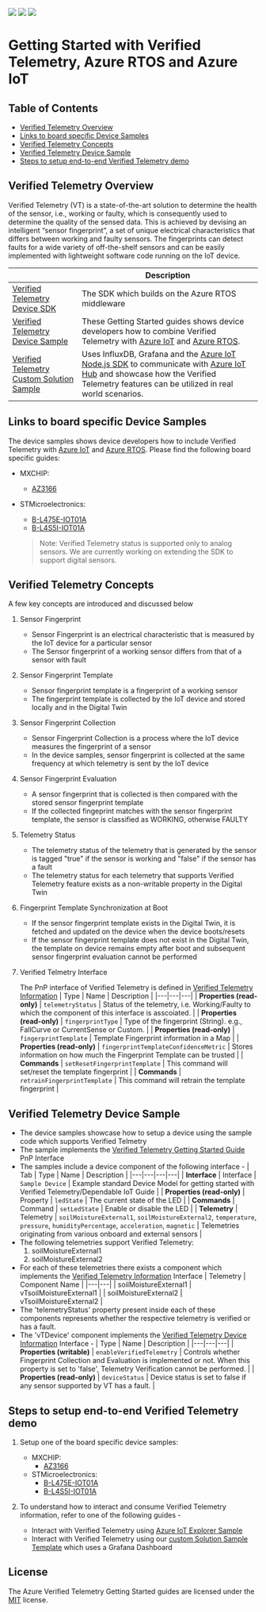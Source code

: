 ![](https://github.com/Azure/Verified-Telemetry-Device-Sample/workflows/Markdown%20links/badge.svg)
![](https://github.com/Azure/Verified-Telemetry-Device-Sample/workflows/AZ3166/badge.svg)
![](https://github.com/Azure/Verified-Telemetry-Device-Sample/workflows/STM32L4_L4+/badge.svg)

# Getting Started with Verified Telemetry, Azure RTOS and Azure IoT
## Table of Contents

* [Verified Telemetry Overview](https://github.com/Azure/Verified-Telemetry-Device-Sample/tree/main#verified-telemetry-overview)
* [Links to board specific Device Samples](https://github.com/Azure/Verified-Telemetry-Device-Sample/tree/main#links-to-board-specific-device-samples)
* [Verified Telemetry Concepts](https://github.com/Azure/Verified-Telemetry-Device-Sample/tree/main#verified-telemetry-concepts)
* [Verified Telemetry Device Sample](https://github.com/Azure/Verified-Telemetry-Device-Sample/tree/main#verified-telemetry-device-sample)
* [Steps to setup end-to-end Verified Telemetry demo](https://github.com/Azure/Verified-Telemetry-Device-Sample/tree/main#steps-to-setup-end-to-end-verified-telemetry-demo)
## Verified Telemetry Overview
Verified Telemetry (VT) is a state-of-the-art solution to determine the health of the sensor, i.e., working or faulty, which is consequently used to determine the quality of the sensed data. This is achieved by devising an intelligent “sensor fingerprint”, a set of unique electrical characteristics that differs between working and faulty sensors. The fingerprints can detect faults for a wide variety of off-the-shelf sensors and can be easily implemented with lightweight software code running on the IoT device. 


| |Description |
|-|-|
|[Verified Telemetry Device SDK](https://github.com/Azure/Verified-Telemetry) |The SDK which builds on the Azure RTOS middleware |
|[Verified Telemetry Device Sample](https://github.com/Azure/Verified-Telemetry-Device-Sample) |These Getting Started guides shows device developers how to combine Verified Telemetry with [Azure IoT](https://azure.microsoft.com/overview/iot/) and [Azure RTOS](https://docs.microsoft.com/azure/rtos/). |
|[Verified Telemetry Custom Solution Sample](https://github.com/Azure/Verified-Telemetry-Solution-Sample) | Uses InfluxDB, Grafana and the [Azure IoT Node.js SDK](https://github.com/Azure/azure-iot-sdk-node) to communicate with [Azure IoT Hub](https://docs.microsoft.com/azure/iot-hub/) and showcase how the Verified Telemetry features can be utilized in real world scenarios.|

## Links to board specific Device Samples

The device samples shows device developers how to include Verified Telemetry with [Azure IoT](https://azure.microsoft.com/overview/iot/) and [Azure RTOS](https://docs.microsoft.com/azure/rtos/). Please find the following board specific guides:

* MXCHIP: 
  * [AZ3166](MXChip/AZ3166)
* STMicroelectronics:
  * [B-L475E-IOT01A](STMicroelectronics/STM32L4_L4+)
  * [B-L4S5I-IOT01A](STMicroelectronics/STM32L4_L4+)

  > Note: Verified Telemetry status is supported only to analog sensors. We are currently working on extending the SDK to support digital sensors. 

## Verified Telemetry Concepts
A few key concepts are introduced and discussed below

1. Sensor Fingerprint

    * Sensor Fingerprint is an electrical characteristic that is measured by the IoT device for a particular sensor
    * The Sensor fingerprint of a working sensor differs from that of a sensor with fault

1. Sensor Fingerprint Template

    * Sensor fingerprint template is a fingerprint of a working sensor
    * The fingerprint template is collected by the IoT device and stored locally and in the Digital Twin

1. Sensor Fingerprint Collection
    * Sensor Fingerprint Collection is a process where the IoT device measures the fingerprint of a sensor
    * In the device samples, sensor fingerprint is collected at the same frequency at which telemetry is sent by the IoT device 

1. Sensor Fingerprint Evaluation
    * A sensor fingerprint that is collected is then compared with the stored sensor fingerprint template
    * If the collected fingeprint matches with the sensor fingerprint template, the sensor is classified as WORKING, otherwise FAULTY

1. Telemetry Status
    * The telemetry status of the telemetry that is generated by the sensor is tagged "true" if the sensor is working and "false" if the sensor has a fault
    * The telemetry status for each telemetry that supports Verified Telemetry feature exists as a non-writable property in the Digital Twin

1. Fingerprint Template Synchronization at Boot
    * If the sensor fingerprint template exists in the Digital Twin, it is fetched and updated on the device when the device boots/resets
    * If the sensor fingerprint template does not exist in the Digital Twin, the template on device remains empty after boot and subsequent sensor fingerprint evaluation cannot be performed

1. Verified Telmetry Interface

    The PnP interface of Verified Telemetry is defined in [Verified Telemetry Information](./core/model/vTInfo.json)
    | Type | Name | Description |
    |---|---|---|
    | **Properties (read-only)** | `telemetryStatus` | Status of the telemetry, i.e. Working/Faulty to which the component of this interface is asscoiated. |
    | **Properties (read-only)** | `fingerprintType` | Type of the fingerprint (String). e.g., FallCurve or CurrentSense or Custom. |
    | **Properties (read-only)** | `fingerprintTemplate` | Template Fingerprint information in a Map |
    | **Properties (read-only)** | `fingerprintTemplateConfidenceMetric` | Stores information on how much the Fingerprint Template can be trusted |
    | **Commands** | `setResetFingerprintTemplate` | This command will set/reset the template fingerprint |
    | **Commands** | `retrainFingerprintTemplate` | This command will retrain the template fingerprint |

## Verified Telemetry Device Sample
* The device samples showcase how to setup a device using the sample code which supports Verified Telmetry
* The sample implements the [Verified Telemetry Getting Started Guide](./core/model/gsg.json) PnP Interface
* The samples include a device component of the following interface - 
    | Tab | Type | Name | Description |
    |---|---|---|---|
    | **Interface** | Interface | `Sample Device` | Example standard Device Model for getting started with Verified Telemetry/Dependable IoT Guide |
    | **Properties (read-only)** | Property | `ledState` | The current state of the LED |
    | **Commands** | Command | `setLedState` | Enable or disable the LED |
    | **Telemetry** | Telemetry | `soilMoistureExternal1`, `soilMoistureExternal2`, `temperature`, `pressure`, `humidityPercentage`, `acceleration`, `magnetic` | Telemetries originating from various onboard and external sensors |
* The following telemetries support Verified Telemetry:
    1. soilMoistureExternal1
    1. soilMoistureExternal2
* For each of these telemetries there exists a component which implements the [Verified Telemetry Information](./core/model/vTInfo.json) Interface
    | Telemetry | Component Name | 
    |---|---|
    | soilMoistureExternal1 | vTsoilMoistureExternal1 | 
    | soilMoistureExternal2 | vTsoilMoistureExternal2 | 
* The 'telemetryStatus' property present inside each of these components represents whether the respective telemetry is verified or has a fault.
* The 'vTDevice' component implements the [Verified Telemetry Device Information](./core/model/vTDevice.json) Interface - 
    | Type | Name | Description |
    |---|---|---|
    | **Properties (writable)** | `enableVerifiedTelemetry` | Controls whether Fingerprint Collection and Evaluation is implemented or not. When this property is set to 'false', Telemetry Verification cannot be performed.  |
    | **Properties (read-only)** | `deviceStatus` | Device status is set to false if any sensor supported by VT has a fault. |

## Steps to setup end-to-end Verified Telemetry demo

1. Setup one of the board specific device samples: 
    * MXCHIP: 
      * [AZ3166](MXChip/AZ3166)
    * STMicroelectronics:
      * [B-L475E-IOT01A](STMicroelectronics/STM32L4_L4+)
      * [B-L4S5I-IOT01A](STMicroelectronics/STM32L4_L4+)

1. To understand how to interact and consume Verified Telemetry information, refer to one of the following guides - 
    * Interact with Verified Telemetry using [Azure IoT Explorer Sample](docs/vTIoTExplorerSample.md) 
    * Interact with Verified Telemetry using our [custom Solution Sample Template](https://github.com/Azure/Verified-Telemetry-Solution-Sample) which uses a Grafana Dashboard


## License
The Azure Verified Telemetry Getting Started guides are licensed under the [MIT](./LICENSE.txt) license. 